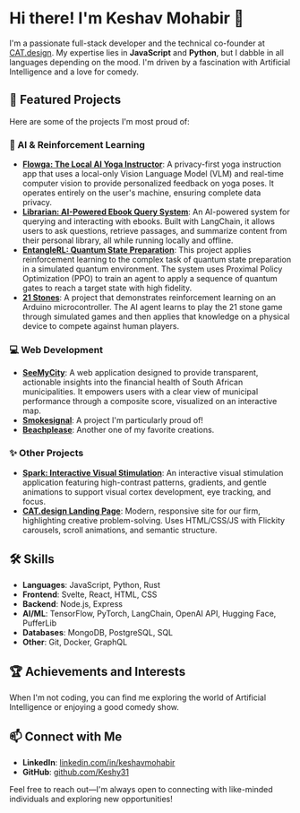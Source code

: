 # Hi there\! I'm Keshav Mohabir 👋

I'm a passionate full-stack developer and the technical co-founder at [CAT.design](https://www.catdesign.ltd/). My expertise lies in **JavaScript** and **Python**, but I dabble in all languages depending on the mood. I'm driven by a fascination with Artificial Intelligence and a love for comedy.

## 🚀 Featured Projects

Here are some of the projects I'm most proud of:

### 🤖 AI & Reinforcement Learning

  * **[Flowga: The Local AI Yoga Instructor](https://www.google.com/search?q=https://github.com/Keshy31/flowga)**: A privacy-first yoga instruction app that uses a local-only Vision Language Model (VLM) and real-time computer vision to provide personalized feedback on yoga poses. It operates entirely on the user's machine, ensuring complete data privacy.
  * **[Librarian: AI-Powered Ebook Query System](https://www.google.com/search?q=https://github.com/Keshy31/librarian)**: An AI-powered system for querying and interacting with ebooks. Built with LangChain, it allows users to ask questions, retrieve passages, and summarize content from their personal library, all while running locally and offline.
  * **[EntangleRL: Quantum State Preparation](https://www.google.com/search?q=https://github.com/Keshy31/RL-Quantum-State-Prep)**: This project applies reinforcement learning to the complex task of quantum state preparation in a simulated quantum environment. The system uses Proximal Policy Optimization (PPO) to train an agent to apply a sequence of quantum gates to reach a target state with high fidelity.
  * **[21 Stones](https://www.google.com/search?q=https://github.com/Keshy31/RL-21-Stones-Arduino)**: A project that demonstrates reinforcement learning on an Arduino microcontroller. The AI agent learns to play the 21 stone game through simulated games and then applies that knowledge on a physical device to compete against human players.

### 💻 Web Development

  * **[SeeMyCity](https://www.google.com/search?q=https://github.com/Keshy31/municipal-financial-dashboard)**: A web application designed to provide transparent, actionable insights into the financial health of South African municipalities. It empowers users with a clear view of municipal performance through a composite score, visualized on an interactive map.
  * **[Smokesignal](https://github.com/Keshy31/smokesignal)**: A project I'm particularly proud of\!
  * **[Beachplease](https://github.com/Keshy31/beachplease)**: Another one of my favorite creations.

### ✨ Other Projects

  * **[Spark: Interactive Visual Stimulation](https://github.com/Keshy31/spark)**: An interactive visual stimulation application featuring high-contrast patterns, gradients, and gentle animations to support visual cortex development, eye tracking, and focus.
  * **[CAT.design Landing Page](https://github.com/Keshy31/cat.design)**: Modern, responsive site for our firm, highlighting creative problem-solving. Uses HTML/CSS/JS with Flickity carousels, scroll animations, and semantic structure.


## 🛠️ Skills

  * **Languages**: JavaScript, Python, Rust
  * **Frontend**: Svelte, React, HTML, CSS
  * **Backend**: Node.js, Express
  * **AI/ML**: TensorFlow, PyTorch, LangChain, OpenAI API, Hugging Face, PufferLib
  * **Databases**: MongoDB, PostgreSQL, SQL
  * **Other**: Git, Docker, GraphQL

## 🏆 Achievements and Interests

When I'm not coding, you can find me exploring the world of Artificial Intelligence or enjoying a good comedy show.

## 📫 Connect with Me

  * **LinkedIn**: [linkedin.com/in/keshavmohabir](https://www.linkedin.com/in/keshavmohabir/)
  * **GitHub**: [github.com/Keshy31](https://github.com/Keshy31/)

Feel free to reach out—I'm always open to connecting with like-minded individuals and exploring new opportunities\!
